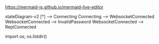 https://mermaid-js.github.io/mermaid-live-editor

stateDiagram-v2
    [*] --> Connecting
    Connecting --> WebsocketConnected
    WebsocketConnected --> InvalidPassword
    WebsocketConnected --> ReplConnected

import os; os.listdir()
